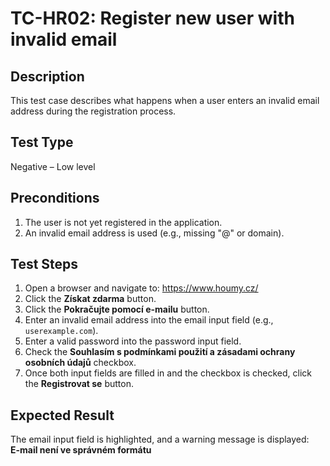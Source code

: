 # TC-HR02: Register new user with invalid email

## Description
This test case describes what happens when a user enters an invalid email address during the registration process.

## Test Type
Negative – Low level

## Preconditions
1. The user is not yet registered in the application.
2. An invalid email address is used (e.g., missing "@" or domain).

## Test Steps
1. Open a browser and navigate to: https://www.houmy.cz/
2. Click the **Získat zdarma** button.
3. Click the **Pokračujte pomocí e-mailu** button.
4. Enter an invalid email address into the email input field (e.g., `userexample.com`).
5. Enter a valid password into the password input field.
6. Check the **Souhlasím s podmínkami použití a zásadami ochrany osobních údajů** checkbox.
7. Once both input fields are filled in and the checkbox is checked, click the **Registrovat se** button.

## Expected Result
The email input field is highlighted, and a warning message is displayed:  
**E-mail není ve správném formátu**
